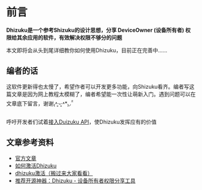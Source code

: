 # 前言

**Dhizuku是一个参考Shizuku的设计思想，分享 DeviceOwner (设备所有者) 权限给其余应用的软件，有效解决权限不够分的问题**

本文即将会从头到尾详细教你如何使用Dhizuku，目前正在完善中......

## 编者的话

这软件更新得也太慢了，希望作者可以开发更多功能，向Shizuku看齐。编者写这篇文章是因为网上教程太模糊了，编者希望能一次性让萌新入门。遇到问题可以在文章底下留言，谢谢₍˄·͈༝·͈˄*₎◞ ̑̑

呼吁开发者们试着[接入Duizuku API](https://github.com/iamr0s/Dhizuku-API.git)，使Dhizuku发挥应有的价值

## 文章参考资料

- [官方文章](https://github.com/iamr0s/Dhizuku)
- [如何激活Dhizuku](https://github.com/iamr0s/Dhizuku/discussions/16)
- [dhizuku激活（搬过来大家看看）](https://bbs.binmt.cc/thread-133957-1-1.html)
- [推荐开源神器：Dhizuku - 设备所有者权限分享工具](https://blog.csdn.net/gitblog_00026/article/details/139081635)